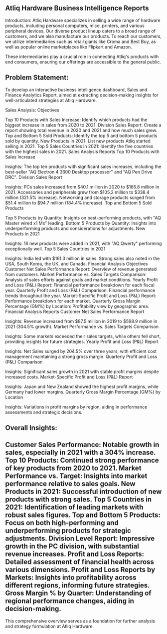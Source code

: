 Atliq Hardware Business Intelligence Reports
------------------------------------------------------------------------------------------------------------------------------------------------------------------------------------------
Introduction:
Atliq Hardware specializes in selling a wide range of hardware products, including personal computers, mice, printers, and various peripheral devices. Our diverse product lineup caters to a broad range of customers, and we also manufacture our products. To reach our customers, we utilize intermediaries such as retail giants like Croma and Best Buy, as well as popular online marketplaces like Flipkart and Amazon.

These intermediaries play a crucial role in connecting Atliq's products with end consumers, ensuring our offerings are accessible to the general public.

Problem Statement:
-------------------------------------------------------------------------------------------------------------------------------------------------------------------------------------------
To develop an interactive business intelligence dashboard, Sales and Finance Analytics Report, aimed at extracting decision-making insights for well-articulated strategies at Atliq Hardware.

Sales Analysis:
Objectives

Top 10 Products with Sales Increase: Identify which products had the biggest increase in sales from 2020 to 2021.
Division Sales Report: Create a report showing total revenue in 2020 and 2021 and how much sales grew.
Top and Bottom 5 Sold Products: Identify the top 5 and bottom 5 products sold by quantity.
New Products in 2021: List new products Atliq started selling in 2021.
Top 5 Sales Countries in 2021: Identify the five countries with the highest sales in 2021.
Sales Analysis Reports
Top 10 Products with Sales Increase

Insights: The top ten products with significant sales increases, including the best-seller "AQ Electron 4 3600 Desktop processor" and "AQ Pen Drive DRC".
Division Sales Report

Insights:
PCs sales increased from $40.1 million in 2020 to $165.8 million in 2021.
Accessories and peripherals grew from $105.2 million to $338.4 million (321.5% increase).
Networking and storage products surged from $51.4 million to $94.7 million (184.4% increase).
Top and Bottom 5 Sold Products

Top 5 Products by Quantity: Insights on best-performing products, with "AQ Master wired x1 Ms" leading.
Bottom 5 Products by Quantity: Insights into underperforming products and considerations for adjustments.
New Products in 2021

Insights: 16 new products were added in 2021, with "AQ Qwerty" performing exceptionally well.
Top 5 Sales Countries in 2021

Insights:
India led with $161.3 million in sales.
Strong sales also noted in the USA, South Korea, the UK, and Canada.
Financial Analysis
Objectives
Customer Net Sales Performance Report: Overview of revenue generated from customers.
Market Performance vs. Sales Targets Comparison: Analysis of sales efforts against goals and market conditions.
Yearly Profit and Loss (P&L) Report: Financial performance breakdown for each fiscal year.
Quarterly Profit and Loss (P&L) Comparison: Financial performance trends throughout the year.
Market-Specific Profit and Loss (P&L) Report: Performance breakdown for each market.
Quarterly Gross Margin Percentage (GM%) by Location: Profitability view by geographic area.
Financial Analysis Reports
Customer Net Sales Performance Report

Insights: Revenue increased from $87.5 million in 2019 to $598.9 million in 2021 (304.5% growth).
Market Performance vs. Sales Targets Comparison

Insights: Some markets exceeded their sales targets, while others fell short, providing insights for future strategies.
Yearly Profit and Loss (P&L) Report

Insights: Net Sales surged by 204.5% over three years, with efficient cost management maintaining a strong gross margin.
Quarterly Profit and Loss (P&L) Comparison

Insights: Significant sales growth in 2021 with stable profit margins despite increased costs.
Market-Specific Profit and Loss (P&L) Report

Insights: Japan and New Zealand showed the highest profit margins, while Germany had lower margins.
Quarterly Gross Margin Percentage (GM%) by Location

Insights: Variations in profit margins by region, aiding in performance assessments and strategic decisions.

Overall Insights:
-------------------------------------------------------------------------------------------------------------------------------------
Customer Sales Performance: Notable growth in sales, especially in 2021 with a 304% increase.
Top 10 Products: Continued strong performance of key products from 2020 to 2021.
Market Performance vs. Target: Insights into market performance relative to sales goals.
New Products in 2021: Successful introduction of new products with strong sales.
Top 5 Countries in 2021: Identification of leading markets with robust sales figures.
Top and Bottom 5 Products: Focus on both high-performing and underperforming products for strategic adjustments.
Division Level Report: Impressive growth in the PC division, with substantial revenue increases.
Profit and Loss Reports: Detailed assessment of financial health across various dimensions.
Profit and Loss Reports by Markets: Insights into profitability across different regions, informing future strategies.
Gross Margin % by Quarter: Understanding of regional performance changes, aiding in decision-making.
-------------------------------------------------------------------------------------------------------------------------------------
This comprehensive overview serves as a foundation for further analysis and strategy formulation at Atliq Hardware.
